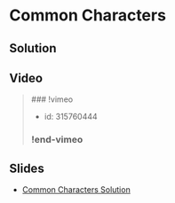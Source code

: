 
# Common Characters

## Solution


## Video

<blockquote>
### !vimeo

* id: 315760444

### !end-vimeo
</blockquote>



## Slides

* [Common Characters Solution](https://docs.google.com/a/hackreactor.com/presentation/d/1H_6gtxaR9j6DjS5hoyJHBUqp5tLQAU_1UF-eJiJFU1c/embed?start=false&loop=false&delayms=3000)

